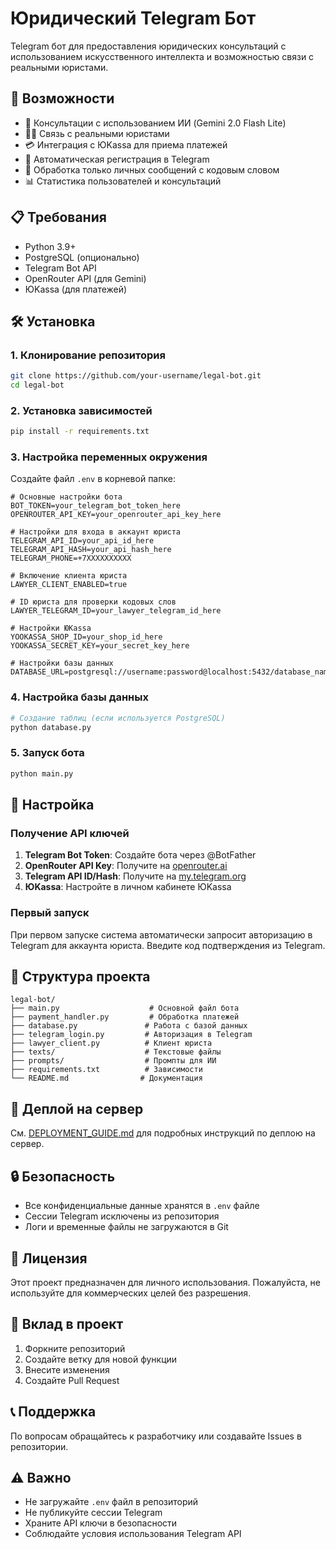 # Юридический Telegram Бот

Telegram бот для предоставления юридических консультаций с использованием искусственного интеллекта и возможностью связи с реальными юристами.

## 🚀 Возможности

- 🤖 Консультации с использованием ИИ (Gemini 2.0 Flash Lite)
- 👨‍💼 Связь с реальными юристами
- 💳 Интеграция с ЮKassa для приема платежей
- 🔐 Автоматическая регистрация в Telegram
- 💬 Обработка только личных сообщений с кодовым словом
- 📊 Статистика пользователей и консультаций

## 📋 Требования

- Python 3.9+
- PostgreSQL (опционально)
- Telegram Bot API
- OpenRouter API (для Gemini)
- ЮKassa (для платежей)

## 🛠️ Установка

### 1. Клонирование репозитория
```bash
git clone https://github.com/your-username/legal-bot.git
cd legal-bot
```

### 2. Установка зависимостей
```bash
pip install -r requirements.txt
```

### 3. Настройка переменных окружения
Создайте файл `.env` в корневой папке:
```env
# Основные настройки бота
BOT_TOKEN=your_telegram_bot_token_here
OPENROUTER_API_KEY=your_openrouter_api_key_here

# Настройки для входа в аккаунт юриста
TELEGRAM_API_ID=your_api_id_here
TELEGRAM_API_HASH=your_api_hash_here
TELEGRAM_PHONE=+7XXXXXXXXXX

# Включение клиента юриста
LAWYER_CLIENT_ENABLED=true

# ID юриста для проверки кодовых слов
LAWYER_TELEGRAM_ID=your_lawyer_telegram_id_here

# Настройки ЮKassa
YOOKASSA_SHOP_ID=your_shop_id_here
YOOKASSA_SECRET_KEY=your_secret_key_here

# Настройки базы данных
DATABASE_URL=postgresql://username:password@localhost:5432/database_name
```

### 4. Настройка базы данных
```bash
# Создание таблиц (если используется PostgreSQL)
python database.py
```

### 5. Запуск бота
```bash
python main.py
```

## 🔧 Настройка

### Получение API ключей

1. **Telegram Bot Token**: Создайте бота через @BotFather
2. **OpenRouter API Key**: Получите на [openrouter.ai](https://openrouter.ai/keys)
3. **Telegram API ID/Hash**: Получите на [my.telegram.org](https://my.telegram.org)
4. **ЮKassa**: Настройте в личном кабинете ЮKassa

### Первый запуск

При первом запуске система автоматически запросит авторизацию в Telegram для аккаунта юриста. Введите код подтверждения из Telegram.

## 📁 Структура проекта

```
legal-bot/
├── main.py                    # Основной файл бота
├── payment_handler.py         # Обработка платежей
├── database.py               # Работа с базой данных
├── telegram_login.py         # Авторизация в Telegram
├── lawyer_client.py          # Клиент юриста
├── texts/                    # Текстовые файлы
├── prompts/                  # Промпты для ИИ
├── requirements.txt          # Зависимости
└── README.md                # Документация
```

## 🚀 Деплой на сервер

См. [DEPLOYMENT_GUIDE.md](DEPLOYMENT_GUIDE.md) для подробных инструкций по деплою на сервер.

## 🔒 Безопасность

- Все конфиденциальные данные хранятся в `.env` файле
- Сессии Telegram исключены из репозитория
- Логи и временные файлы не загружаются в Git

## 📝 Лицензия

Этот проект предназначен для личного использования. Пожалуйста, не используйте для коммерческих целей без разрешения.

## 🤝 Вклад в проект

1. Форкните репозиторий
2. Создайте ветку для новой функции
3. Внесите изменения
4. Создайте Pull Request

## 📞 Поддержка

По вопросам обращайтесь к разработчику или создавайте Issues в репозитории.

## ⚠️ Важно

- Не загружайте `.env` файл в репозиторий
- Не публикуйте сессии Telegram
- Храните API ключи в безопасности
- Соблюдайте условия использования Telegram API
